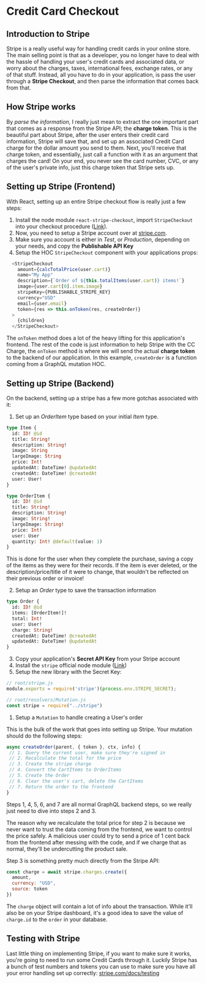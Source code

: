 # Credit Card Checkout

## Introduction to Stripe

Stripe is a really useful way for handling credit cards in your online store. The main selling point is that as a developer, you no longer have to deal with the hassle of handling your user's credit cards and associated data, or worry about the charges, taxes, international fees, exchange rates, or any of that stuff. Instead, all you have to do in your application, is pass the user through a **Stripe Checkout**, and then parse the information that comes back from that.

## How Stripe works

By _parse the information_, I really just mean to extract the one important part that comes as a response from the Stripe API; the **charge token**. This is the beautiful part about Stripe, after the user enters their credit card information, Stripe will save that, and set up an associated Credit Card charge for the dollar amount you send to them. Next, you'll receive that charge token, and essentially, just call a function with it as an argument that charges the card! On your end, you never see the card number, CVC, or any of the user's private info, just this charge token that Stripe sets up.

## Setting up Stripe (Frontend)

With React, setting up an entire Stripe checkout flow is really just a few steps:
1. Install the node module `react-stripe-checkout`, import `StripeCheckout` into your checkout procedure ([Link](https://github.com/azmenak/react-stripe-checkout)). 
2. Now, you need to setup a Stripe account over at [stripe.com](https://www.stripe.com).
3. Make sure you account is either in _Test_, or _Production_, depending on your needs, and copy the **Publishable API Key**
4. Setup the HOC `StripeCheckout` component with your applications props:
   
```js
  <StripeCheckout
    amount={calcTotalPrice(user.cart)}
    name="My App"
    description={`Order of ${this.totalItems(user.cart)} items!`}
    image={user.cart[0].item.image}
    stripeKey={PUBLISHABLE_STRIPE_KEY}
    currency="USD"
    email={user.email}
    token={res => this.onToken(res, createOrder)}
  >
    {children}
  </StripeCheckout>
```
The `onToken` method does a lot of the heavy lifting for this application's frontend. The rest of the code is just information to help Stripe with the CC Charge, the `onToken` method is where we will send the actual **charge token** to the backend of our application. In this example, `createOrder` is a function coming from a GraphQL mutation HOC.

## Setting up Stripe (Backend)

On the backend, setting up a stripe has a few more gotchas associated with it:

1. Set up an _OrderItem_ type based on your initial _Item_ type.
```graphql
type Item {
  id: ID! @id
  title: String!
  description: String!
  image: String
  largeImage: String
  price: Int!
  updatedAt: DateTime! @updatedAt
  createdAt: DateTime! @createdAt
  user: User!
}

type OrderItem {
  id: ID! @id
  title: String!
  description: String!
  image: String!
  largeImage: String!
  price: Int!
  user: User
  quantity: Int! @default(value: 1)
}
```
This is done for the user when they complete the purchase, saving a copy of the items as they were for their records. If the item is ever deleted, or the description/price/title of it were to change, that wouldn't be reflected on their previous order or invoice!

2. Setup an _Order_ type to save the transaction information

```graphql
type Order {
  id: ID! @id
  items: [OrderItem!]!
  total: Int!
  user: User!
  charge: String!
  createdAt: DateTime! @createdAt
  updatedAt: DateTime! @updatedAt
}
```
3. Copy your application's **Secret API Key** from your Stripe account
4. Install the `stripe` official node module ([Link](https://github.com/stripe/stripe-node))
5. Setup the new library with the Secret Key:
   
```js
// root/stripe.js
module.exports = require('stripe')(process.env.STRIPE_SECRET);

// root/resolvers/Mutation.js
const stripe = require("../stripe")
```

1. Setup a `Mutation` to handle creating a User's order

This is the bulk of the work that goes into setting up Stripe. Your mutation should do the following steps:

```js
async createOrder(parent, { token }, ctx, info) {
 // 1. Query the current user, make sure they're signed in
 // 2. Recalculate the total for the price
 // 3. Create the stripe charge
 // 4. Convert the CartItems to OrderItems
 // 5. Create the Order
 // 6. Clear the user's cart, delete the CartItems
 // 7. Return the order to the frontend
}
```
Steps 1, 4, 5, 6, and 7 are all normal GraphQL backend steps, so we really just need to dive into steps 2 and 3.

The reason why we recalculate the total price for step 2 is because we never want to trust the data coming from the frontend, we want to control the price safely. A malicious user could try to send a price of 1 cent back from the frontend after messing with the code, and if we charge that as normal, they'll be undercutting the product sale.

Step 3 is something pretty much directly from the Stripe API:

```js
const charge = await stripe.charges.create({
  amount,
  currency: "USD",
  source: token
})
```
The `charge` object will contain a lot of info about the transaction. While it'll also be on your Stripe dashboard, it's a good idea to save the value of `charge.id` to the `order` in your database. 

## Testing with Stripe

Last little thing on implementing Stripe, if you want to make sure it works, you're going to need to run some Credit Cards through it. Luckily Stripe has a bunch of test numbers and tokens you can use to make sure you have all your error handling set up correctly: [stripe.com/docs/testing](https://stripe.com/docs/testing)